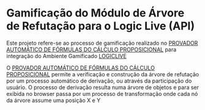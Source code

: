 
# Gamificação do Módulo de Árvore de Refutação para o Logic Live (API)

Este projeto refere-se ao processo de gamificação realizado  no
[ PROVADOR AUTOMÁTICO DE FÓRMULAS DO CÁLCULO PROPOSICIONAL](https://github.com/VicenteDNL/ProvadorAutomaticoDeFormulasDoCalculoProposicional)
para integração do Ambiente Gamificado 
[LOGICLIVE](https://thelogiclive.com/)

O [ PROVADOR AUTOMÁTICO DE FÓRMULAS DO CÁLCULO PROPOSICIONAL](https://github.com/VicenteDNL/ProvadorAutomaticoDeFormulasDoCalculoProposicional)
 permite a verificação e construção da árvore 
de refutação por um processo automático de derivação, 
ou através da participação do usuário. O processo de derivação 
resulta numa árvore de objetos e para ser exibida no browser 
passa por um processo de transformação onde cada nó da árvore 
assume uma posição X e Y

